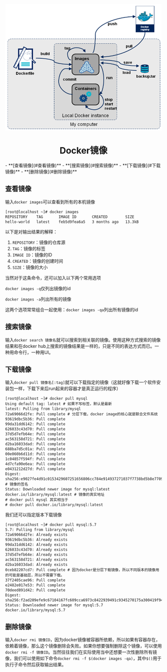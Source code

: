 <div align="center">
  <img
  src="https://github.com/jaylenchan/learning-summary/blob/main/pic/docker-components2.png?raw=true" alt="Docker镜像"/>
  <h1 align="center">
  Docker镜像
  </h1>
</div>
- **[查看镜像](#查看镜像)**
- **[搜索镜像](#搜索镜像)**
- **[下载镜像](#下载镜像)**
- **[删除镜像](#删除镜像)**

## 查看镜像

输入`docker images`可以查看到所有的本机镜像

```shell
[root@localhost ~]# docker images
REPOSITORY    TAG       IMAGE ID       CREATED        SIZE
hello-world   latest    feb5d9fea6a5   3 months ago   13.3kB
```

以下是对输出结果的解释：

1. `REPOSITORY`：镜像的仓库源
2. `TAG`：镜像的标签
3. `IMAGE ID`：镜像的ID
4. `CREATED`：镜像的创建时间
5. `SIZE`：镜像的大小

当然对于这条命令，还可以加入以下两个常用选项

`docker images -q`仅列出镜像的id

`docker images -a`列出所有的镜像

这两个选项常常组合一起使用：`docker images -qa`列出所有镜像的id



## 搜索镜像

输入`docker search 镜像名`就可以搜索到相关联的镜像。使用这种方式搜索的镜像结果和在docker hub上搜索的镜像结果是一样的，只是不同的表达方式而已。一种用命令行，一种用UI。



## 下载镜像

输入`docker pull 镜像名[:tag]`就可以下载指定的镜像（这就好像下载一个软件安装包一样，下载下来后run起来的容器才是真正运行的程序）

```shell
[root@localhost ~]# docker pull mysql
Using default tag: latest # 如果不写标签，默认是最新
latest: Pulling from library/mysql
72a69066d2fe: Pull complete # 分层下载，docker image的核心就是联合文件系统
93619dbc5b36: Pull complete
99da31dd6142: Pull complete
626033c43d70: Pull complete
37d5d7efb64e: Pull complete
ac563158d721: Pull complete
d2ba16033dad: Pull complete
688ba7d5c01a: Pull complete
00e060b6d11d: Pull complete
1c04857f594f: Pull complete
4d7cfa90e6ea: Pull complete
e0431212d27d: Pull complete
Digest: sha256:e9027fe4d91c0153429607251656806cc784e914937271037f7738bd5b8e7709 # 镜像的签名
Status: Downloaded newer image for mysql:latest
docker.io/library/mysql:latest # 镜像的真实地址
# docker pull mysql 其实相当于 
# docker pull docker.io/library/mysql:latest
```

我们还可以指定版本下载镜像

```shell
[root@localhost ~]# docker pull mysql:5.7
5.7: Pulling from library/mysql
72a69066d2fe: Already exists
93619dbc5b36: Already exists
99da31dd6142: Already exists
626033c43d70: Already exists
37d5d7efb64e: Already exists
ac563158d721: Already exists
d2ba16033dad: Already exists
0ceb82207cd7: Pull complete # 因为docker是分层下载镜像，所以不同版本的镜像用的可能是基础层，所以不需要下载。
37f2405cae96: Pull complete
e2482e017e53: Pull complete
70deed891d42: Pull complete
Digest: sha256:f2ad209efe9c67104167fc609cca6973c8422939491c9345270175a300419f94
Status: Downloaded newer image for mysql:5.7
docker.io/library/mysql:5.7
```



## 删除镜像

输入`docker rmi 镜像ID`，因为docker镜像被容器所依赖，所以如果有容器存在，依赖着镜像，那么这个镜像删除会失败。如果你想要强制删除这个镜像，可以使用`docker rmi -f 镜像ID`。当然往往我们在实际使用当中还想要一次性删除所有镜像，我们可以使用如下命令`docker rmi -f $(docker images -qa)`，其中`$()`用于执行子命令然后获取输出结果。
